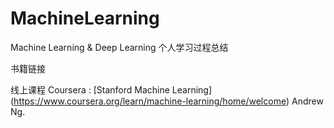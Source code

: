 # MachineLearning
Machine Learning &amp; Deep Learning
个人学习过程总结

书籍链接

线上课程
Coursera : [Stanford Machine Learning] (https://www.coursera.org/learn/machine-learning/home/welcome) Andrew Ng.
